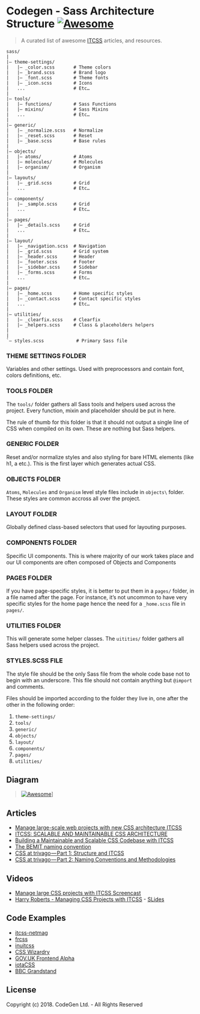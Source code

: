 # Codegen - Sass Architecture Structure [![Awesome](https://cdn.rawgit.com/sindresorhus/awesome/d7305f38d29fed78fa85652e3a63e154dd8e8829/media/badge.svg)](https://github.com/sindresorhus/awesome)

> A curated list of awesome [ITCSS](http://itcss.io/) articles, and resources.

```
sass/
|
|– theme-settings/
|   |– _color.scss       # Theme colors
|   |– _brand.scss       # Brand logo
|   |– _font.scss        # Theme fonts
|   |– _icon.scss        # Icons
|   ...                  # Etc…
|
|– tools/
|   |– functions/        # Sass Functions
|   |– mixins/           # Sass Mixins
|   ...                  # Etc…
|
|– generic/
|   |– _normalize.scss   # Normalize
|   |– _reset.scss       # Reset
|   |– _base.scss        # Base rules
|
|– objects/
|   |– atoms/            # Atoms
|   |– molecules/        # Molecules
|   |– organism/         # Organism
|
|– layouts/
|   |– _grid.scss        # Grid
|   ...                  # Etc…
|
|– components/
|   |– _sample.scss      # Grid
|   ...                  # Etc…
|
|– pages/
|   |– _details.scss     # Grid
|   ...                  # Etc…
|
|– layout/
|   |– _navigation.scss  # Navigation
|   |– _grid.scss        # Grid system
|   |– _header.scss      # Header
|   |– _footer.scss      # Footer
|   |– _sidebar.scss     # Sidebar
|   |– _forms.scss       # Forms
|   ...                  # Etc…
|
|– pages/
|   |– _home.scss        # Home specific styles
|   |– _contact.scss     # Contact specific styles
|   ...                  # Etc…
|
|– utilities/
|   |– _clearfix.scss    # Clearfix
|   |– _helpers.scss     # Class & placeholders helpers
|
|
`– styles.scss            # Primary Sass file
```

### THEME SETTINGS FOLDER

Variables and other settings. Used with preprocessors and contain font, colors definitions, etc.

### TOOLS FOLDER

The `tools/` folder gathers all Sass tools and helpers used across the project. Every function, mixin and placeholder should be put in here.

The rule of thumb for this folder is that it should not output a single line of CSS when compiled on its own. These are nothing but Sass helpers.

### GENERIC FOLDER

Reset and/or normalize styles and also styling for bare HTML elements (like h1, a etc.). This is the first layer which generates actual CSS.

### OBJECTS FOLDER

`Atoms`, `Molecules` and `Organism` level style files include in `objects\` folder. These styles are common accross all over the project.

### LAYOUT FOLDER

Globally defined class-based selectors that used for layouting purposes.

### COMPONENTS FOLDER

Specific UI components. This is where majority of our work takes place and our UI components are often composed of Objects and Components

### PAGES FOLDER

If you have page-specific styles, it is better to put them in a `pages/` folder, in a file named after the page. For instance, it’s not uncommon to have very specific styles for the home page hence the need for a `_home.scss` file in `pages/`.

### UTILITIES FOLDER

This will generate some helper classes. The `uitities/` folder gathers all Sass helpers used across the project.

### STYLES.SCSS FILE

The style file should be the only Sass file from the whole code base not to begin with an underscore. This file should not contain anything but `@import` and comments.

Files should be imported according to the folder they live in, one after the other in the following order:

1. `theme-settings/`
2. `tools/`
3. `generic/`
4. `objects/`
5. `layout/`
6. `components/`
7. `pages/`
8. `utilities/`

## Diagram 

> [![Awesome](https://i.imgur.com/NTYt2ab.png)](https://github.com/sindresorhus/awesome)]

## Articles

- [Manage large-scale web projects with new CSS architecture ITCSS](http://www.creativebloq.com/web-design/manage-large-scale-web-projects-new-css-architecture-itcss-41514731)
- [ITCSS: SCALABLE AND MAINTAINABLE CSS ARCHITECTURE](https://www.xfive.co/blog/itcss-scalable-maintainable-css-architecture/)
- [Building a Maintainable and Scalable CSS Codebase with ITCSS](https://medium.okgrow.com/building-a-maintainable-and-scalable-css-codebase-with-itcss-ceda5b2f495b#.m6l7sx48c)
- [The BEMIT naming convention](http://www.jamesturneronline.net/blog/bemit-naming-convention.html)
- [CSS at trivago — Part 1: Structure and ITCSS](https://medium.com/@pistenprinz/css-at-trivago-part-1-structure-and-itcss-52f63ed557ca#.abr0loev4)
- [CSS at trivago — Part 2: Naming Conventions and Methodologies](https://medium.com/@pistenprinz/css-at-trivago-part-2-naming-conventions-and-methodologies-d51b445a3a39)

## Videos

- [Manage large CSS projects with ITCSS Screencast](https://www.youtube.com/watch?v=hz76JIU_xB0)
- [Harry Roberts - Managing CSS Projects with ITCSS](https://www.youtube.com/watch?v=1OKZOV-iLj4) - [SLides](https://speakerdeck.com/dafed/managing-css-projects-with-itcss)

## Code Examples

- [itcss-netmag](https://github.com/itcss/itcss-netmag)
- [frcss](https://github.com/csswizardry/frcss)
- [inuitcss](https://github.com/inuitcss/inuitcss)
- [CSS Wizardry](https://github.com/csswizardry/csswizardry.github.com/tree/master/css)
- [GOV.UK Frontend Alpha](https://github.com/alphagov/govuk_frontend_alpha/tree/master/app/assets/scss)
- [iotaCSS](https://www.iotacss.com/)
- [BBC Grandstand](https://github.com/bbc/grandstand)

## License

Copyright (c) 2018. CodeGen Ltd. - All Rights Reserved





